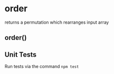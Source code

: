 # order
returns a permutation which rearranges input array

## order()

## Unit Tests

Run tests via the command `npm test`
